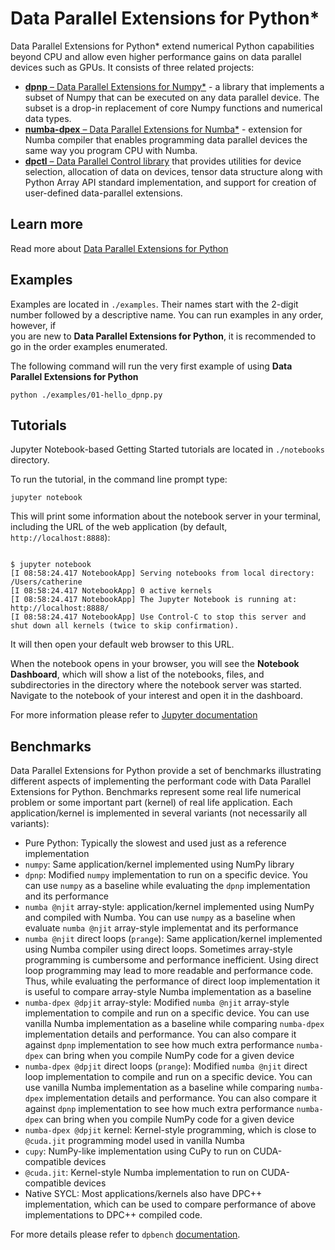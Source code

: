 # Data Parallel Extensions for Python*

Data Parallel Extensions for Python* extend numerical Python capabilities beyond CPU and allow even higher performance 
gains on data parallel devices such as GPUs. It consists of three related projects:
* [**dpnp** – Data Parallel Extensions for Numpy*](https://github.com/IntelPython/dpnp) - a library that implements a subset 
             of Numpy that can be executed on any data parallel device. The subset is a drop-in replacement of core 
             Numpy functions and numerical data types. 
* [**numba-dpex** – Data Parallel Extensions for Numba*](https://github.com/IntelPython/numba-dpex) - extension for Numba 
             compiler that enables programming data parallel devices the same way you program CPU with Numba.
* [**dpctl** – Data Parallel Control library](https://github.com/IntelPython/dpctl) that provides utilities for device 
              selection, allocation of data on devices, tensor data structure along with Python Array API standard 
              implementation, and support for creation of user-defined data-parallel extensions.

## Learn more
Read more about [Data Parallel Extensions for Python](https://intelpython.github.io/DPEP/main/)

## Examples
Examples are located in `./examples`. Their names start with the 2-digit number followed by a descriptive name. You can run examples in any order, however, if  
you are new to **Data Parallel Extensions for Python**, it is recommended to go in the order examples enumerated.

The following command will run the very first example of using **Data Parallel Extensions for Python**
```
python ./examples/01-hello_dpnp.py
```
## Tutorials
Jupyter Notebook-based Getting Started tutorials are located in `./notebooks` directory.

To run the tutorial, in the command line prompt type:
```
jupyter notebook
```
This will print some information about the notebook server in your terminal, including the URL of the web application (by default, `http://localhost:8888`):

```

$ jupyter notebook
[I 08:58:24.417 NotebookApp] Serving notebooks from local directory: /Users/catherine
[I 08:58:24.417 NotebookApp] 0 active kernels
[I 08:58:24.417 NotebookApp] The Jupyter Notebook is running at: http://localhost:8888/
[I 08:58:24.417 NotebookApp] Use Control-C to stop this server and shut down all kernels (twice to skip confirmation).
```

It will then open your default web browser to this URL.

When the notebook opens in your browser, you will see the **Notebook Dashboard**, which will show a list of the notebooks, files, and subdirectories in the directory where the notebook server was started. Navigate to the notebook of your interest and open it in the dashboard.

For more information please refer to [Jupyter documentation](https://docs.jupyter.org/en/latest/running.html)

## Benchmarks
Data Parallel Extensions for Python provide a set of benchmarks illustrating different aspects of implementing the performant code with Data Parallel Extensions for Python. 
Benchmarks represent some real life numerical problem or some important part (kernel) of real life application. Each application/kernel is implemented in several variants (not necessarily all variants):
- Pure Python: Typically the slowest and used just as a reference implementation
- `numpy`: Same application/kernel implemented using NumPy library
- `dpnp`: Modified `numpy` implementation to run on a specific device. You can use `numpy` as a baseline while evaluating the `dpnp` implementation and its performance
- `numba @njit` array-style: application/kernel implemented using NumPy and compiled with Numba. You can use `numpy` as a baseline when evaluate `numba @njit` array-style implementat and its performance
- `numba @njit` direct loops (`prange`): Same application/kernel implemented using Numba compiler using direct loops. Sometimes array-style programming is cumbersome and performance inefficient. Using direct loop programming may lead to more readable and performance code. Thus, while evaluating the performance of direct loop implementation it is useful to compare array-style Numba implementation as a baseline
- `numba-dpex @dpjit` array-style: Modified `numba @njit` array-style implementation to compile and run on a specific device. You can use vanilla Numba implementation as a baseline while comparing `numba-dpex` implementation details and performance. You can also compare it against `dpnp` implementation to see how much extra performance `numba-dpex` can bring when you compile NumPy code for a given device
- `numba-dpex @dpjit` direct loops (`prange`): Modified `numba @njit` direct loop implementation to compile and run on a specific device. You can use vanilla Numba implementation as a baseline while comparing `numba-dpex` implementation details and performance. You can also compare it against `dpnp` implementation to see how much extra performance `numba-dpex` can bring when you compile NumPy code for a given device
- `numba-dpex @dpjit` kernel: Kernel-style programming, which is close to `@cuda.jit` programming model used in vanilla Numba 
- `cupy`: NumPy-like implementation using CuPy to run on CUDA-compatible devices
- `@cuda.jit`: Kernel-style Numba implementation to run on CUDA-compatible devices
- Native SYCL: Most applications/kernels also have DPC++ implementation, which can be used to compare performance of above implementations to DPC++ compiled code.

For more details please refer to `dpbench` [documentation](https://github.com/IntelPython/dpbench/blob/main/README.md).
